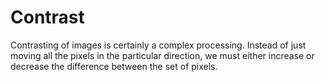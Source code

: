 # Contrast
Contrasting of images is certainly a complex processing. Instead of just moving all the pixels in the particular direction, we must either increase or decrease the difference between the set of pixels.
